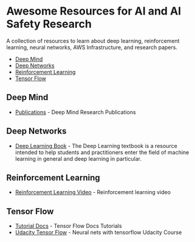 # Awesome Resources for AI and AI Safety Research
A collection of resources to learn about deep learning, reinforcement learning,  neural networks, AWS Infrastructure, and research papers. 

- [Deep Mind](#deep-mind)
- [Deep Networks](#deep-networks)
- [Reinforcement Learning](#reinforcement-learning)
- [Tensor Flow](#tensorflow)

## Deep Mind

* [Publications](http://deepmind.com/publications.html) - Deep Mind Research Publications

## Deep Networks

* [Deep Learning Book](http://www.deeplearningbook.org/) - The Deep Learning textbook is a resource intended to help students and practitioners enter the field of machine learning in general and deep learning in particular.

## Reinforcement Learning

* [Reinforcement Learning Video](https://www.youtube.com/watch?v=2pWv7GOvuf0&list=PL5X3mDkKaJrL42i_jhE4N-p6E2Ol62Ofa) - Reinforcement learning video

## Tensor Flow

* [Tutorial Docs](https://www.tensorflow.org/versions/master/tutorials/index.html) - Tensor Flow Docs Tutorials
* [Udacity Tensor Flow](https://www.udacity.com/course/deep-learning--ud730 ) - Neural nets with tensorflow Udacity Course


